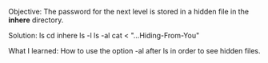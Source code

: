 Objective: The password for the next level is stored in a hidden file in the **inhere** directory.

Solution:
  ls
    cd inhere
     ls -l
    ls -al
    cat < "...Hiding-From-You"

What I learned:
How to use the option -al after ls in order to see hidden files.